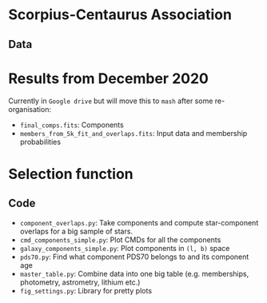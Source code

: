 # Scorpius-Centaurus Association

## Data
# Results from December 2020
Currently in `Google drive` but will move this to `mash` after some re-organisation:
- `final_comps.fits`: Components
- `members_from_5k_fit_and_overlaps.fits`: Input data and membership probabilities

# Selection function

## Code
- `component_overlaps.py`: Take components and compute star-component overlaps for a big sample of stars.
- `cmd_components_simple.py`: Plot CMDs for all the components
- `galaxy_components_simple.py`: Plot components in `(l, b)` space
- `pds70.py`: Find what component PDS70 belongs to and its component age
- `master_table.py`: Combine data into one big table (e.g. memberships, photometry, astrometry, lithium etc.)
- `fig_settings.py`: Library for pretty plots
